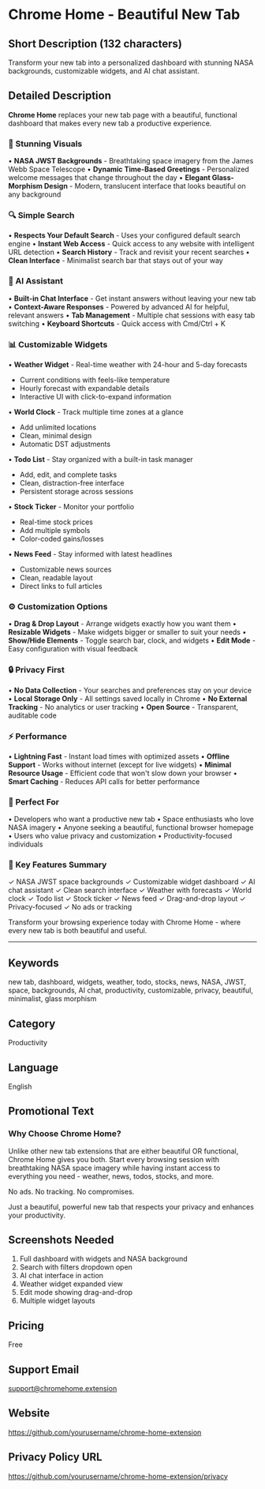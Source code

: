 # Chrome Home - Beautiful New Tab

## Short Description (132 characters)
Transform your new tab into a personalized dashboard with stunning NASA backgrounds, customizable widgets, and AI chat assistant.

## Detailed Description

**Chrome Home** replaces your new tab page with a beautiful, functional dashboard that makes every new tab a productive experience.

### 🎨 Stunning Visuals
• **NASA JWST Backgrounds** - Breathtaking space imagery from the James Webb Space Telescope
• **Dynamic Time-Based Greetings** - Personalized welcome messages that change throughout the day
• **Elegant Glass-Morphism Design** - Modern, translucent interface that looks beautiful on any background

### 🔍 Simple Search
• **Respects Your Default Search** - Uses your configured default search engine
• **Instant Web Access** - Quick access to any website with intelligent URL detection
• **Search History** - Track and revisit your recent searches
• **Clean Interface** - Minimalist search bar that stays out of your way

### 🤖 AI Assistant
• **Built-in Chat Interface** - Get instant answers without leaving your new tab
• **Context-Aware Responses** - Powered by advanced AI for helpful, relevant answers
• **Tab Management** - Multiple chat sessions with easy tab switching
• **Keyboard Shortcuts** - Quick access with Cmd/Ctrl + K

### 📊 Customizable Widgets
• **Weather Widget** - Real-time weather with 24-hour and 5-day forecasts
  - Current conditions with feels-like temperature
  - Hourly forecast with expandable details
  - Interactive UI with click-to-expand information
  
• **World Clock** - Track multiple time zones at a glance
  - Add unlimited locations
  - Clean, minimal design
  - Automatic DST adjustments

• **Todo List** - Stay organized with a built-in task manager
  - Add, edit, and complete tasks
  - Clean, distraction-free interface
  - Persistent storage across sessions

• **Stock Ticker** - Monitor your portfolio
  - Real-time stock prices
  - Add multiple symbols
  - Color-coded gains/losses

• **News Feed** - Stay informed with latest headlines
  - Customizable news sources
  - Clean, readable layout
  - Direct links to full articles

### ⚙️ Customization Options
• **Drag & Drop Layout** - Arrange widgets exactly how you want them
• **Resizable Widgets** - Make widgets bigger or smaller to suit your needs
• **Show/Hide Elements** - Toggle search bar, clock, and widgets
• **Edit Mode** - Easy configuration with visual feedback

### 🔒 Privacy First
• **No Data Collection** - Your searches and preferences stay on your device
• **Local Storage Only** - All settings saved locally in Chrome
• **No External Tracking** - No analytics or user tracking
• **Open Source** - Transparent, auditable code

### ⚡ Performance
• **Lightning Fast** - Instant load times with optimized assets
• **Offline Support** - Works without internet (except for live widgets)
• **Minimal Resource Usage** - Efficient code that won't slow down your browser
• **Smart Caching** - Reduces API calls for better performance

### 🎯 Perfect For
• Developers who want a productive new tab
• Space enthusiasts who love NASA imagery
• Anyone seeking a beautiful, functional browser homepage
• Users who value privacy and customization
• Productivity-focused individuals

### 🚀 Key Features Summary
✓ NASA JWST space backgrounds
✓ Customizable widget dashboard
✓ AI chat assistant
✓ Clean search interface
✓ Weather with forecasts
✓ World clock
✓ Todo list
✓ Stock ticker
✓ News feed
✓ Drag-and-drop layout
✓ Privacy-focused
✓ No ads or tracking

Transform your browsing experience today with Chrome Home - where every new tab is both beautiful and useful.

---

## Keywords
new tab, dashboard, widgets, weather, todo, stocks, news, NASA, JWST, space, backgrounds, AI chat, productivity, customizable, privacy, beautiful, minimalist, glass morphism

## Category
Productivity

## Language
English

## Promotional Text

### Why Choose Chrome Home?

Unlike other new tab extensions that are either beautiful OR functional, Chrome Home gives you both. Start every browsing session with breathtaking NASA space imagery while having instant access to everything you need - weather, news, todos, stocks, and more.

No ads. No tracking. No compromises.

Just a beautiful, powerful new tab that respects your privacy and enhances your productivity.

## Screenshots Needed
1. Full dashboard with widgets and NASA background
2. Search with filters dropdown open
3. AI chat interface in action
4. Weather widget expanded view
5. Edit mode showing drag-and-drop
6. Multiple widget layouts

## Pricing
Free

## Support Email
support@chromehome.extension

## Website
https://github.com/yourusername/chrome-home-extension

## Privacy Policy URL
https://github.com/yourusername/chrome-home-extension/privacy